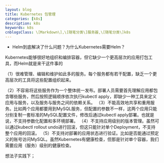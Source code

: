 ```yaml
---
layout: blog
title: Kubernetes 包管理
categories: [k8s]
description: k8s
keywords: k8s
cnblogsClass: \[Markdown\],\[随笔分类\]服务器,\[随笔分类\]k8s
---
```


- Helm到底解决了什么问题？为什么Kubernetes需要Helm？

Kubernetes能够很好地组织和编排容器，但它缺少一个更高层次的应用打包工具，而Helm就是来干这件事的

（1）很难管理、编辑和维护如此多的服务。每个服务都有若干配置，缺乏一个更高层次的工具将这些配置组织起来。

（2）不容易将这些服务作为一个整体统一发布。部署人员需要首先理解应用都包含哪些服务，然后按照逻辑顺序依次执行kubectl apply，即缺少一种工具来定义应用与服务，以及服务与服务之间的依赖关系。
（3）不能高效地共享和重用服务。比如两个应用都要用到MySQL服务，但配置的参数不一样，这两个应用只能分别复制一套标准的MySQL配置文件，修改后通过kubectl apply部署。也就是说，不支持参数化配置和多环境部署。
（4）不支持应用级别的版本管理。虽然可以通过kubectl rollout undo进行回滚，但这只能针对单个Deployment，不支持整个应用的回滚。
（5）不支持对部署的应用状态进行验证。比如是否能通过预定义的账号访问MySQL。虽然Kubernetes有健康检查，但那是针对单个容器，我们需要应用（服务）级别的健康检查。



想法子实践下；